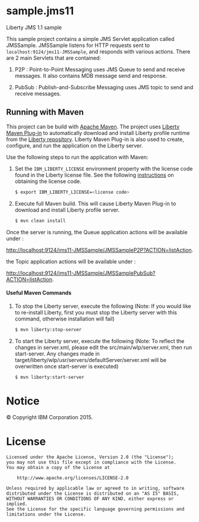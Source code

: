 # sample.jms11
Liberty JMS 1.1 sample

This sample project contains a simple JMS Servlet application called JMSSample. JMSSample listens for HTTP requests sent to `localhost:9124/jms11-JMSSample`, and responds with various actions.
There are 2 main Servlets that are contained:

1. P2P : Point-to-Point Messaging uses JMS Queue to send and receive messages.  It also contains MDB message send and response.

2. PubSub : Publish-and-Subscribe Messaging uses JMS topic to send and receive messages. 

## Running with Maven

This project can be build with [Apache Maven](http://maven.apache.org/). The project uses [Liberty Maven Plug-in][] to automatically download and install Liberty profile runtime from the [Liberty repository](https://developer.ibm.com/wasdev/downloads/). Liberty Maven Plug-in is also used to create, configure, and run the application on the Liberty server. 

Use the following steps to run the application with Maven:

1. Set the `IBM_LIBERTY_LICENSE` environment property with the license code found in the Liberty license file. See the following [instructions][Liberty License Instructions] on obtaining the license code. 
    ```bash
    $ export IBM_LIBERTY_LICENSE=<license code>
    ```

2. Execute full Maven build. This will cause Liberty Maven Plug-in to download and install Liberty profile server.
    ```bash
    $ mvn clean install
    ```

Once the server is running, the Queue application actions will be available under :

[http://localhost:9124/jms11-JMSSample/JMSSampleP2P?ACTION=listAction](http://localhost:9124/jms11-JMSSample/JMSSampleP2P?ACTION=listAction).

the Topic application actions will be available under :

[http://localhost:9124/jms11-JMSSample/JMSSamplePubSub?ACTION=listAction](http://localhost:9124/jms11-JMSSample/JMSSamplePubSub?ACTION=listAction).

#### Useful Maven Commands

1. To stop the Liberty server, execute the following (Note: If you would like to re-install Liberty, first you must stop the Liberty server with this command, otherwise installation will fail)
    ```bash
    $ mvn liberty:stop-server
    ```

2. To start the Liberty server, execute the following (Note: To reflect the changes in server.xml, please edit the src/main/wlp/server.xml, then run start-server.  Any changes made in target/liberty/wlp/usr/servers/defaultServer/server.xml will be overwritten once start-server is executed)
    ```bash
    $ mvn liberty:start-server
    ```

	
# Notice

© Copyright IBM Corporation 2015.

# License

```text
Licensed under the Apache License, Version 2.0 (the "License");
you may not use this file except in compliance with the License.
You may obtain a copy of the License at

    http://www.apache.org/licenses/LICENSE-2.0

Unless required by applicable law or agreed to in writing, software
distributed under the License is distributed on an "AS IS" BASIS,
WITHOUT WARRANTIES OR CONDITIONS OF ANY KIND, either express or implied.
See the License for the specific language governing permissions and
limitations under the License.
````

[Liberty Maven Plug-in]: https://github.com/WASdev/ci.maven
[Liberty License Instructions]: https://github.com/WASdev/ci.maven#using-a-repository

